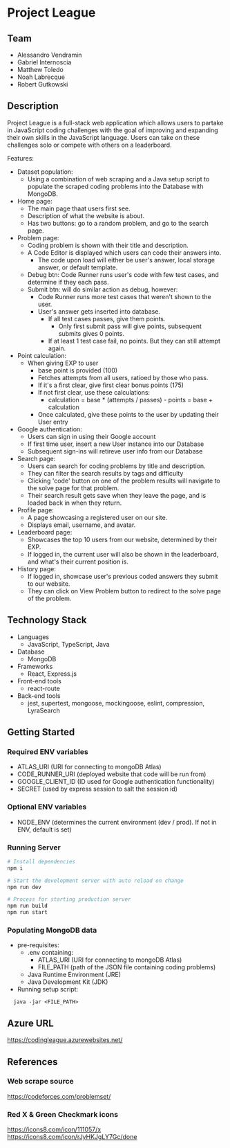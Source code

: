 # Project League
## Team
- Alessandro Vendramin
- Gabriel Internoscia
- Matthew Toledo
- Noah Labrecque
- Robert Gutkowski

## Description
Project League is a full-stack web application which allows users to partake in JavaScript coding challenges with the goal of improving and expanding their own skills in the JavaScript language. Users can take on these challenges solo or compete with others on a leaderboard.

Features:
- Dataset population:
  - Using a combination of web scraping and a Java setup script to populate the scraped coding problems into the Database with MongoDB.
- Home page:
  - The main page thaat users first see.
  - Description of what the website is about.
  - Has two buttons: go to a random problem, and go to the search page. 
- Problem page:
  - Coding problem is shown with their title and description.
  - A Code Editor is displayed which users can code their answers into.
    - The code upon load will either be user's answer, local storage answer, or default template.
  - Debug btn: Code Runner runs user's code with few test cases, and determine if they each pass. 
  - Submit btn: will do similar action as debug, however:
    - Code Runner runs more test cases that weren't shown to the user.
    - User's answer gets inserted into database.
      - If all test cases passes, give them points.
        - Only first submit pass will give points, subsequent submits gives 0 points.
      - If at least 1 test case fail, no points. But they can still attempt again.
- Point calculation:
  - When giving EXP to user
    - base point is provided (100)
    - Fetches attempts from all users, ratioed by those who pass.
    - If it's a first clear, give first clear bonus points (175)
    - If not first clear, use these calculations:
      - calculation = base * (attempts / passes)
			- points = base + calculation
    - Once calculated, give these points to the user by updating their User entry
- Google authentication:
  - Users can sign in using their Google account
  - If first time user, insert a new User instance into our Database
  - Subsequent sign-ins will retireve user info from our Database
- Search page:
  - Users can search for coding problems by title and description.
  - They can filter the search results by tags and difficulty
  - Clicking 'code' button on one of the problem results will navigate to the solve page for that problem.
  - Their search result gets save when they leave the page, and is loaded back in when they return.
- Profile page:
  - A page showcasing a registered user on our site.
  - Displays email, username, and avatar.
- Leaderboard page:
  - Showcases the top 10 users from our website, determined by their EXP.
  - If logged in, the current user will also be shown in the leaderboard, and what's their current position is.
- History page:
  - If logged in, showcase user's previous coded answers they submit to our website.
  - They can click on View Problem button to redirect to the solve page of the problem.

## Technology Stack
- Languages
  - JavaScript, TypeScript, Java
- Database
  - MongoDB
- Frameworks
  - React, Express.js
- Front-end tools
  - react-route
- Back-end tools
  - jest, supertest, mongoose, mockingoose, eslint, compression, LyraSearch


## Getting Started

### Required ENV variables
- ATLAS_URI (URI for connecting to mongoDB Atlas)
- CODE_RUNNER_URI (deployed website that code will be run from)
- GOOGLE_CLIENT_ID (ID used for Google authentication functionality)
- SECRET (used by express session to salt the session id)

### Optional ENV variables
- NODE_ENV (determines the current environment (dev / prod). If not in ENV, default is set)

### Running Server

```sh
# Install dependencies
npm i

# Start the development server with auto reload on change
npm run dev

# Process for starting production server
npm run build
npm run start
```
### Populating MongoDB data

- pre-requisites:
  -  .env containing:
      - ATLAS_URI (URI for connecting to mongoDB Atlas)
      - FILE_PATH (path of the JSON file containing coding problems)
  - Java Runtime Environment (JRE)
  - Java Development Kit (JDK)
- Running setup script:

```
  java -jar <FILE_PATH>
```

## Azure URL
https://codingleague.azurewebsites.net/

## References
### Web scrape source
https://codeforces.com/problemset/

### Red X & Green Checkmark icons
https://icons8.com/icon/111057/x 
https://icons8.com/icon/rJyHKJgLY7Gc/done
